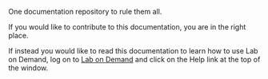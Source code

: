 One documentation repository to rule them all.

If you would like to contribute to this documentation, you are in the right place.

If instead you would like to read this documentation to learn how to use Lab on Demand, log on to [Lab on Demand](https://www.labondemand.com) and click on the Help link at the top of the window.
